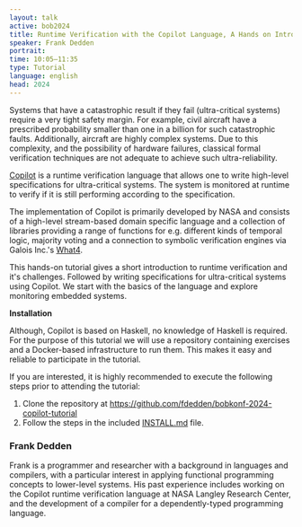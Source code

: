 ```yaml
---
layout: talk
active: bob2024
title: Runtime Verification with the Copilot Language, A Hands on Introduction
speaker: Frank Dedden
portrait: 
time: 10:05–11:35
type: Tutorial
language: english
head: 2024
---
```


Systems that have a catastrophic result if they fail (ultra-critical
systems) require a very tight safety margin. For example, civil
aircraft have a prescribed probability smaller than one in a billion
for such catastrophic faults. Additionally, aircraft are highly
complex systems. Due to this complexity, and the possibility of
hardware failures, classical formal verification techniques are not
adequate to achieve such ultra-reliability.

[Copilot](https://copilot-language.github.io/) is a runtime
verification language that allows one to write high-level
specifications for ultra-critical systems. The system is monitored at
runtime to verify if it is still performing according to the
specification.

The implementation of Copilot is primarily developed by NASA and
consists of a high-level stream-based domain specific language and a
collection of libraries providing a range of functions for e.g.
different kinds of temporal logic, majority voting and a connection to
symbolic verification engines via Galois Inc.'s
[What4](https://github.com/GaloisInc/what4).

This hands-on tutorial gives a short introduction to runtime
verification and it's challenges. Followed by writing specifications
for ultra-critical systems using Copilot. We start with the basics of
the language and explore monitoring embedded systems.


**Installation**

Although, Copilot is based on Haskell, no knowledge of Haskell is required.
For the purpose of this tutorial we will use a repository containing exercises
and a Docker-based infrastructure to run them. This makes it easy and reliable
to participate in the tutorial.

If you are interested, it is highly recommended to execute the following steps
prior to attending the tutorial:

1. Clone the repository at
   <https://github.com/fdedden/bobkonf-2024-copilot-tutorial>
2. Follow the steps in the included
   [INSTALL.md](https://github.com/fdedden/bobkonf-2024-copilot-tutorial/blob/master/INSTALL.md)
   file.


### Frank Dedden

Frank is a programmer and researcher with a background in languages
and compilers, with a particular interest in applying functional
programming concepts to lower-level systems. His past experience
includes working on the Copilot runtime verification language at NASA
Langley Research Center, and the development of a compiler for a
dependently-typed programming language.
